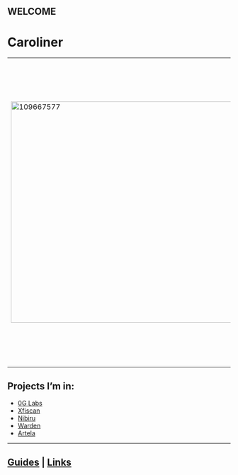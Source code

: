 ## WELCOME

# Caroliner
<table>
<tr>
<td><img src="https://github.com/user-attachments/assets/d3c9a619-3ec7-4b16-9919-8b2889357846" alt="109667577" width="500"/></td>
<td>
<ul>
<li>Villarael  is your trusted partner in the blockchain ecosystem, committed to providing unparalleled performance and security. </li>
<li>Our state-of-the-art infrastructure ensures that your staking experience is smooth, efficient, and profitable.</li>
<li>Adhering to all industry regulations and best practices, Villarael ensures that all operations are fully compliant, providing peace of mind for our stakeholders.</li>
</ul>
</td>
</tr>
</table>

## Projects I’m in:
- [0G Labs](https://explorer.validator247.com/zero-gravity-testnet/staking/0gvaloper1uf8vr3ul934qrp6644pwe7uvgdj38nh6sletyt)
- [Xfiscan](https://test.xfiscan.com/validators/mxvaloper132qnlwgyetqd83nrws88c04a5uj93nwc88e0tt)
- [Nibiru](https://explorer.nibiru.fi/nibiru-itn-1/staking/nibivaloper1cduuq3d94pnsr5a2zuwlp0693xah6q2ektd7px)
- [Warden](https://warden-explorer.paranorm.pro/warden/staking/wardenvaloper13e0e4kx74fq9q0ejlrcr4caq3ld80t8ch0339q)
- [Artela](https://testnet.itrocket.net/artela/staking/artvaloper1cy9gujr2c8lyjhtdf6uqrlsm0al0mx5ut0yk4e)

---

## [Guides](https://villarael.notion.site/Villarael-594c41c5580447a09b7060c72f46a019?pvs=4) | [Links](https://linktr.ee/Villarael)
